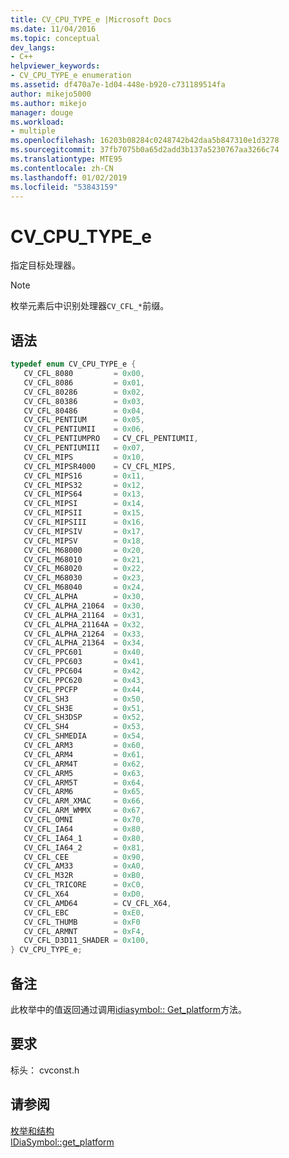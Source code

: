 ```yaml
---
title: CV_CPU_TYPE_e |Microsoft Docs
ms.date: 11/04/2016
ms.topic: conceptual
dev_langs:
- C++
helpviewer_keywords:
- CV_CPU_TYPE_e enumeration
ms.assetid: df470a7e-1d04-448e-b920-c731189514fa
author: mikejo5000
ms.author: mikejo
manager: douge
ms.workload:
- multiple
ms.openlocfilehash: 16203b08284c0248742b42daa5b847310e1d3278
ms.sourcegitcommit: 37fb7075b0a65d2add3b137a5230767aa3266c74
ms.translationtype: MTE95
ms.contentlocale: zh-CN
ms.lasthandoff: 01/02/2019
ms.locfileid: "53843159"
---
```

# <a name="cvcputypee"></a>CV_CPU_TYPE_e
指定目标处理器。  
  
> [!NOTE]
>  枚举元素后中识别处理器`CV_CFL_*`前缀。  
  
## <a name="syntax"></a>语法  
  
```C++  
typedef enum CV_CPU_TYPE_e {   
   CV_CFL_8080         = 0x00,  
   CV_CFL_8086         = 0x01,  
   CV_CFL_80286        = 0x02,  
   CV_CFL_80386        = 0x03,  
   CV_CFL_80486        = 0x04,  
   CV_CFL_PENTIUM      = 0x05,  
   CV_CFL_PENTIUMII    = 0x06,  
   CV_CFL_PENTIUMPRO   = CV_CFL_PENTIUMII,  
   CV_CFL_PENTIUMIII   = 0x07,  
   CV_CFL_MIPS         = 0x10,  
   CV_CFL_MIPSR4000    = CV_CFL_MIPS,  
   CV_CFL_MIPS16       = 0x11,  
   CV_CFL_MIPS32       = 0x12,  
   CV_CFL_MIPS64       = 0x13,  
   CV_CFL_MIPSI        = 0x14,  
   CV_CFL_MIPSII       = 0x15,  
   CV_CFL_MIPSIII      = 0x16,  
   CV_CFL_MIPSIV       = 0x17,  
   CV_CFL_MIPSV        = 0x18,  
   CV_CFL_M68000       = 0x20,  
   CV_CFL_M68010       = 0x21,  
   CV_CFL_M68020       = 0x22,  
   CV_CFL_M68030       = 0x23,  
   CV_CFL_M68040       = 0x24,  
   CV_CFL_ALPHA        = 0x30,  
   CV_CFL_ALPHA_21064  = 0x30,  
   CV_CFL_ALPHA_21164  = 0x31,  
   CV_CFL_ALPHA_21164A = 0x32,  
   CV_CFL_ALPHA_21264  = 0x33,  
   CV_CFL_ALPHA_21364  = 0x34,  
   CV_CFL_PPC601       = 0x40,  
   CV_CFL_PPC603       = 0x41,  
   CV_CFL_PPC604       = 0x42,  
   CV_CFL_PPC620       = 0x43,  
   CV_CFL_PPCFP        = 0x44,  
   CV_CFL_SH3          = 0x50,  
   CV_CFL_SH3E         = 0x51,  
   CV_CFL_SH3DSP       = 0x52,  
   CV_CFL_SH4          = 0x53,  
   CV_CFL_SHMEDIA      = 0x54,  
   CV_CFL_ARM3         = 0x60,  
   CV_CFL_ARM4         = 0x61,  
   CV_CFL_ARM4T        = 0x62,  
   CV_CFL_ARM5         = 0x63,  
   CV_CFL_ARM5T        = 0x64,  
   CV_CFL_ARM6         = 0x65,  
   CV_CFL_ARM_XMAC     = 0x66,  
   CV_CFL_ARM_WMMX     = 0x67,  
   CV_CFL_OMNI         = 0x70,  
   CV_CFL_IA64         = 0x80,  
   CV_CFL_IA64_1       = 0x80,  
   CV_CFL_IA64_2       = 0x81,  
   CV_CFL_CEE          = 0x90,  
   CV_CFL_AM33         = 0xA0,  
   CV_CFL_M32R         = 0xB0,  
   CV_CFL_TRICORE      = 0xC0,  
   CV_CFL_X64          = 0xD0,  
   CV_CFL_AMD64        = CV_CFL_X64,  
   CV_CFL_EBC          = 0xE0,  
   CV_CFL_THUMB        = 0xF0  
   CV_CFL_ARMNT        = 0xF4,  
   CV_CFL_D3D11_SHADER = 0x100,  
} CV_CPU_TYPE_e;  
```  
  
## <a name="remarks"></a>备注  
 此枚举中的值返回通过调用[idiasymbol:: Get_platform](../../debugger/debug-interface-access/idiasymbol-get-platform.md)方法。  
  
## <a name="requirements"></a>要求  
 标头： cvconst.h  
  
## <a name="see-also"></a>请参阅  
 [枚举和结构](../../debugger/debug-interface-access/enumerations-and-structures.md)   
 [IDiaSymbol::get_platform](../../debugger/debug-interface-access/idiasymbol-get-platform.md)